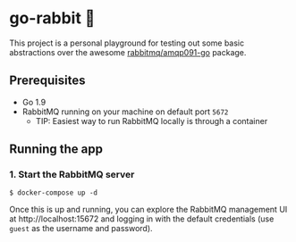 # go-rabbit 🐇

This project is a personal playground for testing out some basic abstractions over the awesome [rabbitmq/amqp091-go](https://github.com/rabbitmq/amqp091-go) package.

## Prerequisites 
- Go 1.9
- RabbitMQ running on your machine on default port `5672`
  - TIP: Easiest way to run RabbitMQ locally is through a container

## Running the app

### 1. Start the RabbitMQ server

`$ docker-compose up -d`

Once this is up and running, you can explore the RabbitMQ management UI at http://localhost:15672 and logging in with the default credentials (use `guest` as the username and password).
